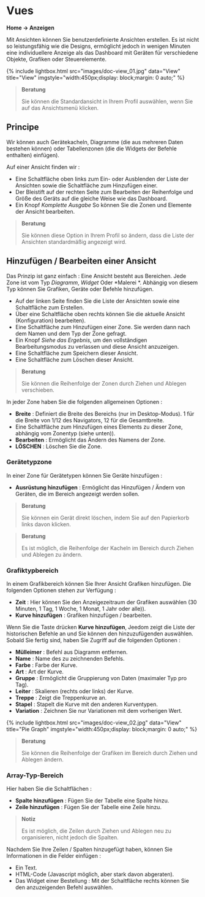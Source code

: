 # Vues
**Home → Anzeigen**

Mit Ansichten können Sie benutzerdefinierte Ansichten erstellen.
Es ist nicht so leistungsfähig wie die Designs, ermöglicht jedoch in wenigen Minuten eine individuellere Anzeige als das Dashboard mit Geräten für verschiedene Objekte, Grafiken oder Steuerelemente.

{% include lightbox.html src="images/doc-view_01.jpg" data="View" title="View" imgstyle="width:450px;display: block;margin: 0 auto;" %}

> **Beratung**
>
> Sie können die Standardansicht in Ihrem Profil auswählen, wenn Sie auf das Ansichtsmenü klicken.

## Principe

Wir können auch Gerätekacheln, Diagramme (die aus mehreren Daten bestehen können) oder Tabellenzonen (die die Widgets der Befehle enthalten) einfügen).

Auf einer Ansicht finden wir :

- Eine Schaltfläche oben links zum Ein- oder Ausblenden der Liste der Ansichten sowie die Schaltfläche zum Hinzufügen einer.
- Der Bleistift auf der rechten Seite zum Bearbeiten der Reihenfolge und Größe des Geräts auf die gleiche Weise wie das Dashboard.
- Ein Knopf *Komplette Ausgabe* So können Sie die Zonen und Elemente der Ansicht bearbeiten.

> **Beratung**
>
> Sie können diese Option in Ihrem Profil so ändern, dass die Liste der Ansichten standardmäßig angezeigt wird.

## Hinzufügen / Bearbeiten einer Ansicht

Das Prinzip ist ganz einfach : Eine Ansicht besteht aus Bereichen. Jede Zone ist vom Typ *Diagramm*, *Widget* Oder *Malerei *. Abhängig von diesem Typ können Sie Grafiken, Geräte oder Befehle hinzufügen.

- Auf der linken Seite finden Sie die Liste der Ansichten sowie eine Schaltfläche zum Erstellen.
- Über eine Schaltfläche oben rechts können Sie die aktuelle Ansicht (Konfiguration) bearbeiten).
- Eine Schaltfläche zum Hinzufügen einer Zone. Sie werden dann nach dem Namen und dem Typ der Zone gefragt.
- Ein Knopf *Siehe das Ergebnis*, um den vollständigen Bearbeitungsmodus zu verlassen und diese Ansicht anzuzeigen.
- Eine Schaltfläche zum Speichern dieser Ansicht.
- Eine Schaltfläche zum Löschen dieser Ansicht.

> **Beratung**
>
> Sie können die Reihenfolge der Zonen durch Ziehen und Ablegen verschieben.

In jeder Zone haben Sie die folgenden allgemeinen Optionen :

- **Breite** : Definiert die Breite des Bereichs (nur im Desktop-Modus). 1 für die Breite von 1/12 des Navigators, 12 für die Gesamtbreite.
- Eine Schaltfläche zum Hinzufügen eines Elements zu dieser Zone, abhängig vom Zonentyp (siehe unten)).
- **Bearbeiten** : Ermöglicht das Ändern des Namens der Zone.
- **LÖSCHEN** : Löschen Sie die Zone.

### Gerätetypzone

In einer Zone für Gerätetypen können Sie Geräte hinzufügen :

- **Ausrüstung hinzufügen** : Ermöglicht das Hinzufügen / Ändern von Geräten, die im Bereich angezeigt werden sollen.

> **Beratung**
>
> Sie können ein Gerät direkt löschen, indem Sie auf den Papierkorb links davon klicken.

> **Beratung**
>
> Es ist möglich, die Reihenfolge der Kacheln im Bereich durch Ziehen und Ablegen zu ändern.


### Grafiktypbereich

In einem Grafikbereich können Sie Ihrer Ansicht Grafiken hinzufügen. Die folgenden Optionen stehen zur Verfügung :

- **Zeit** : Hier können Sie den Anzeigezeitraum der Grafiken auswählen (30 Minuten, 1 Tag, 1 Woche, 1 Monat, 1 Jahr oder alle)).
- **Kurve hinzufügen** : Grafiken hinzufügen / bearbeiten.

Wenn Sie die Taste drücken **Kurve hinzufügen**, Jeedom zeigt die Liste der historischen Befehle an und Sie können den hinzuzufügenden auswählen. Sobald Sie fertig sind, haben Sie Zugriff auf die folgenden Optionen :

- **Mülleimer** : Befehl aus Diagramm entfernen.
- **Name** : Name des zu zeichnenden Befehls.
- **Farbe** : Farbe der Kurve.
- **Art** : Art der Kurve.
- **Gruppe** : Ermöglicht die Gruppierung von Daten (maximaler Typ pro Tag).
- **Leiter** : Skalieren (rechts oder links) der Kurve.
- **Treppe** : Zeigt die Treppenkurve an.
- **Stapel** : Stapelt die Kurve mit den anderen Kurventypen.
- **Variation** : Zeichnen Sie nur Variationen mit dem vorherigen Wert.

{% include lightbox.html src="images/doc-view_02.jpg" data="View" title="Pie Graph" imgstyle="width:450px;display: block;margin: 0 auto;" %}

> **Beratung**
>
> Sie können die Reihenfolge der Grafiken im Bereich durch Ziehen und Ablegen ändern.

### Array-Typ-Bereich

Hier haben Sie die Schaltflächen :

- **Spalte hinzufügen** : Fügen Sie der Tabelle eine Spalte hinzu.
- **Zeile hinzufügen** : Fügen Sie der Tabelle eine Zeile hinzu.

> **Notiz**
>
> Es ist möglich, die Zeilen durch Ziehen und Ablegen neu zu organisieren, nicht jedoch die Spalten.

Nachdem Sie Ihre Zeilen / Spalten hinzugefügt haben, können Sie Informationen in die Felder einfügen :

- Ein Text.
- HTML-Code (Javascript möglich, aber stark davon abgeraten).
- Das Widget einer Bestellung : Mit der Schaltfläche rechts können Sie den anzuzeigenden Befehl auswählen.
